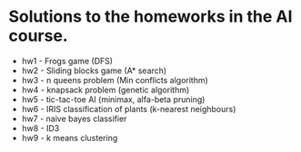 # Solutions to the homeworks in the AI course. #

* hw1 - Frogs game (DFS)
* hw2 - Sliding blocks game (A* search)
* hw3 - n queens problem (Min conflicts algorithm)
* hw4 - knapsack problem (genetic algorithm)
* hw5 - tic-tac-toe AI (minimax, alfa-beta pruning)
* hw6 - IRIS classification of plants (k-nearest neighbours)
* hw7 - naive bayes classifier
* hw8 - ID3
* hw9 - k means clustering
